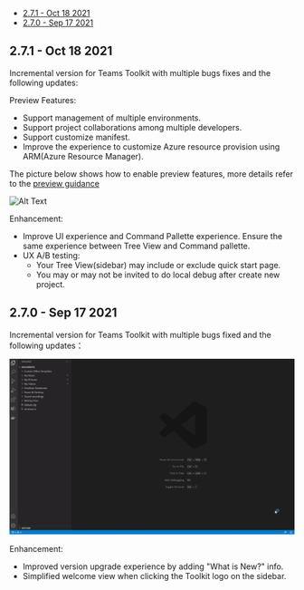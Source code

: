 
- [2.7.1 - Oct 18 2021](#271---oct-18-2021)
- [2.7.0 - Sep 17 2021](#270---sep-17-2021)

## 2.7.1 - Oct 18 2021

Incremental version for Teams Toolkit with multiple bugs fixes and the following updates:

Preview Features:
- Support management of multiple environments.
- Support project collaborations among multiple developers.
- Support customize manifest.
- Improve the experience to customize Azure resource provision using ARM(Azure Resource Manager).

The picture below shows how to enable preview features, more details refer to the [preview guidance](https://github.com/OfficeDev/TeamsFx/wiki/Enable-Preview-Features-in-Teams-Toolkit)

![Alt Text](https://raw.githubusercontent.com/OfficeDev/TeamsFx/main/packages/vscode-extension/img/enable-preview.gif)

Enhancement:

- Improve UI experience and Command Pallette experience. Ensure the same experience between Tree View and Command pallette.
- UX A/B testing:
  - Your Tree View(sidebar) may include or exclude quick start page.
  - You may or may not be invited to do local debug after create new project.

## 2.7.0 - Sep 17 2021

Incremental version for Teams Toolkit with multiple bugs fixed and the following updates：

![Alt Text](https://raw.githubusercontent.com/OfficeDev/TeamsFx/main/packages/vscode-extension/img/sample.gif)

Enhancement:

- Improved version upgrade experience by adding "What is New?" info.
- Simplified welcome view when clicking the Toolkit logo on the sidebar.
